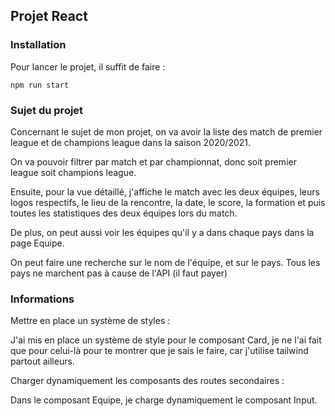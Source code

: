## Projet React
### Installation
Pour lancer le projet, il suffit de faire :

``
npm run start
``

### Sujet du projet
Concernant le sujet de mon projet, on va avoir la liste des match 
de premier league et de champions league dans la saison 2020/2021.

On va pouvoir filtrer par match et par championnat, donc soit premier league soit champions league.

Ensuite, pour la vue détaillé, j'affiche le match avec les deux équipes, leurs logos respectifs, 
le lieu de la rencontre, la date, le score, la formation et puis toutes les statistiques des deux équipes lors du match.

De plus, on peut aussi voir les équipes qu'il y a dans chaque pays dans la page Equipe.

On peut faire une recherche sur le nom de l'équipe, et sur le pays.
Tous les pays ne marchent pas à cause de l'API (il faut payer)

### Informations

Mettre en place un système de styles : 

J'ai mis en place un système de style pour le composant Card, je ne l'ai fait que 
pour celui-là pour te montrer que je sais le faire, car j'utilise tailwind partout ailleurs.

Charger dynamiquement les composants des routes secondaires :

Dans le composant Equipe, je charge dynamiquement le composant Input.
